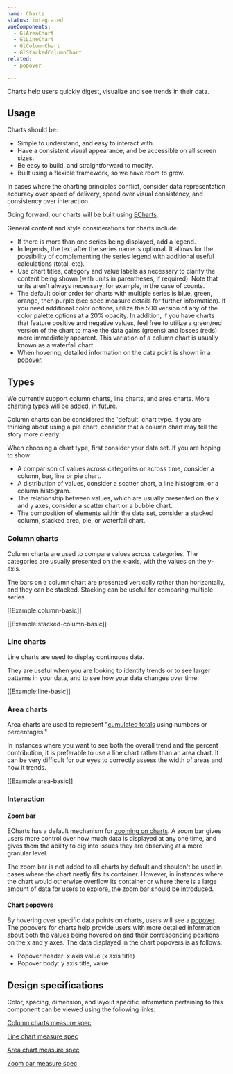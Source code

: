 ```yaml
---
name: Charts
status: integrated
vueComponents:
  - GlAreaChart
  - GlLineChart
  - GlColumnChart
  - GlStackedColumnChart
related:
  - popover

---
```


Charts help users quickly digest, visualize and see trends in their data.

## Usage

Charts should be:

- Simple to understand, and easy to interact with.
- Have a consistent visual appearance, and be accessible on all screen sizes.
- Be easy to build, and straightforward to modify.
- Built using a flexible framework, so we have room to grow.

In cases where the charting principles conflict, consider data representation accuracy over speed of delivery, speed over visual consistency, and consistency over interaction.

Going forward, our charts will be built using [ECharts](https://echarts.apache.org/).

General content and style considerations for charts include:

*   If there is more than one series being displayed, add a legend.
*   In legends, the text after the series name is optional. It allows for the possibility of complementing the series legend with additional useful calculations (total, etc).
*   Use chart titles, category and value labels as necessary to clarify the content being shown (with units in parentheses, if required). Note that units aren't always necessary, for example, in the case of counts.
*   The default color order for charts with multiple series is blue, green, orange, then purple (see spec measure details for further information). If you need additional color options, utilize the 500 version of any of the color palette options at a 20% opacity. In addition, if you have charts that feature positive and negative values, feel free to utilize a green/red version of the chart to make the data gains (greens) and losses (reds) more immediately apparent. This variation of a column chart is usually known as a waterfall chart.
*   When hovering, detailed information on the data point is shown in a [popover](/components/popover).

## Types

We currently support column charts, line charts, and area charts. More charting types will be added, in future.

Column charts can be considered the 'default' chart type. If you are thinking about using a pie chart, consider that a column chart may tell the story more clearly.

When choosing a chart type, first consider your data set. If you are hoping to show:

*   A comparison of values across categories or across time, consider a column, bar, line or pie chart.
*   A distribution of values, consider a scatter chart, a line histogram, or a column histogram.
*   The relationship between values, which are usually presented on the x and y axes, consider a scatter chart or a bubble chart.  
*   The composition of elements within the data set, consider a stacked column, stacked area, pie, or waterfall chart.

### Column charts

Column charts are used to compare values across categories. The categories are usually presented on the x-axis, with the values on the y-axis.

The bars on a column chart are presented vertically rather than horizontally, and they can be stacked. Stacking can be useful for comparing multiple series.

[[Example:column-basic]]

[[Example:stacked-column-basic]]

### Line charts

Line charts are used to display continuous data.

They are useful when you are looking to identify trends or to see larger patterns in your data, and to see how your data changes over time.

[[Example:line-basic]]

### Area charts

Area charts are used to represent "[cumulated totals](http://www.vizwiz.com/2012/10/stacked-area-chart-vs-line-chart-great.html) using numbers or percentages."

In instances where you want to see both the overall trend and the percent contribution, it is preferable to use a line chart rather than an area chart. It can be very difficult for our eyes to correctly assess the width of areas and how it trends.

[[Example:area-basic]]

### Interaction

#### Zoom bar

ECharts has a default mechanism for [zooming on charts](https://echarts.apache.org/en/feature.html#interaction). A zoom bar gives users more control over how much data is displayed at any one time, and gives them the ability to dig into issues they are observing at a more granular level.

The zoom bar is not added to all charts by default and shouldn't be used in cases where the chart neatly fits its container. However, in instances where the chart would otherwise overflow its container or where there is a large amount of data for users to explore, the zoom bar should be introduced.

#### Chart popovers

By hovering over specific data points on charts, users will see a [popover](/components/popover/). The popovers for charts help provide users with more detailed information about both the values being hovered on and their corresponding positions on the x and y axes. The data displayed in the chart popovers is as follows:

- Popover header: x axis value (x axis title)
- Popover body: y axis title, value

## Design specifications

Color, spacing, dimension, and layout specific information pertaining to this component can be viewed using the following links:

[Column charts measure spec](http://gitlab-org.gitlab.io/gitlab-design/hosted/amelia/gd%23195-column-chart-design-spec-previews/)

[Line chart measure spec](http://gitlab-org.gitlab.io/gitlab-design/hosted/amelia/gd%23204-line-charts-spec-previews/)

[Area chart measure spec](http://gitlab-org.gitlab.io/gitlab-design/hosted/amelia/gitlab-design%23304-area-charts-spec-previews/)

[Zoom bar measure spec](http://gitlab-org.gitlab.io/gitlab-design/hosted/amelia/gd%23221-charts-scrolling-spec-previews/)
